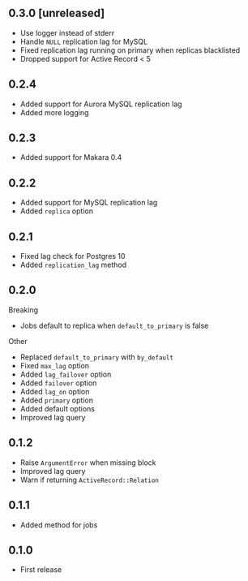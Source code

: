 ## 0.3.0 [unreleased]

- Use logger instead of stderr
- Handle `NULL` replication lag for MySQL
- Fixed replication lag running on primary when replicas blacklisted
- Dropped support for Active Record < 5

## 0.2.4

- Added support for Aurora MySQL replication lag
- Added more logging

## 0.2.3

- Added support for Makara 0.4

## 0.2.2

- Added support for MySQL replication lag
- Added `replica` option

## 0.2.1

- Fixed lag check for Postgres 10
- Added `replication_lag` method

## 0.2.0

Breaking

- Jobs default to replica when `default_to_primary` is false

Other

- Replaced `default_to_primary` with `by_default`
- Fixed `max_lag` option
- Added `lag_failover` option
- Added `failover` option
- Added `lag_on` option
- Added `primary` option
- Added default options
- Improved lag query

## 0.1.2

- Raise `ArgumentError` when missing block
- Improved lag query
- Warn if returning `ActiveRecord::Relation`

## 0.1.1

- Added method for jobs

## 0.1.0

- First release
